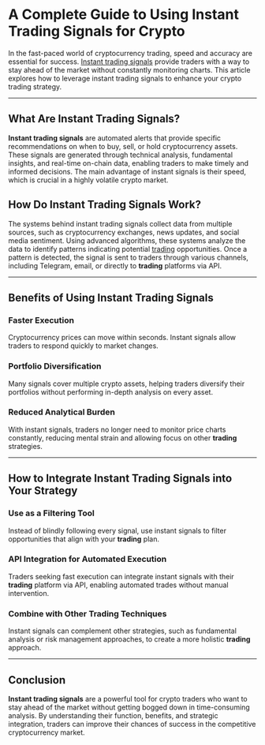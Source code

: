 # A Complete Guide to Using Instant Trading Signals for Crypto

In the fast-paced world of cryptocurrency trading, speed and accuracy are essential for success. [Instant trading signals](https://mexquickk.com/how-to-use-instant-trading-signals-for-crypto/) provide traders with a way to stay ahead of the market without constantly monitoring charts. This article explores how to leverage instant trading signals to enhance your crypto trading strategy.

* * *

## What Are Instant Trading Signals?

**Instant trading signals** are automated alerts that provide specific recommendations on when to buy, sell, or hold cryptocurrency assets. These signals are generated through technical analysis, fundamental insights, and real-time on-chain data, enabling traders to make timely and informed decisions. The main advantage of instant signals is their speed, which is crucial in a highly volatile crypto market.

## How Do Instant Trading Signals Work?

The systems behind instant trading signals collect data from multiple sources, such as cryptocurrency exchanges, news updates, and social media sentiment. Using advanced algorithms, these systems analyze the data to identify patterns indicating potential [trading](https://mexquickk.com/how-to-use-instant-trading-signals-for-crypto/) opportunities. Once a pattern is detected, the signal is sent to traders through various channels, including Telegram, email, or directly to **trading** platforms via API.

* * *

## Benefits of Using Instant Trading Signals

### Faster Execution

Cryptocurrency prices can move within seconds. Instant signals allow traders to respond quickly to market changes.

### Portfolio Diversification

Many signals cover multiple crypto assets, helping traders diversify their portfolios without performing in-depth analysis on every asset.

### Reduced Analytical Burden

With instant signals, traders no longer need to monitor price charts constantly, reducing mental strain and allowing focus on other **trading** strategies.

* * *

## How to Integrate Instant Trading Signals into Your Strategy

### Use as a Filtering Tool

Instead of blindly following every signal, use instant signals to filter opportunities that align with your **trading** plan.

### API Integration for Automated Execution

Traders seeking fast execution can integrate instant signals with their **trading** platform via API, enabling automated trades without manual intervention.

### Combine with Other Trading Techniques

Instant signals can complement other strategies, such as fundamental analysis or risk management approaches, to create a more holistic **trading** approach.

* * *

## Conclusion

**Instant trading signals** are a powerful tool for crypto traders who want to stay ahead of the market without getting bogged down in time-consuming analysis. By understanding their function, benefits, and strategic integration, traders can improve their chances of success in the competitive cryptocurrency market.
